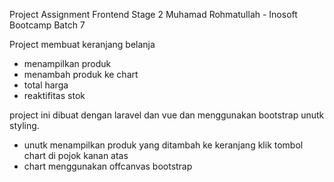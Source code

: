 Project Assignment Frontend Stage 2 Muhamad Rohmatullah - Inosoft Bootcamp Batch 7 

Project membuat keranjang belanja
- menampilkan produk
- menambah produk ke chart
- total harga
- reaktifitas stok

project ini dibuat dengan laravel dan vue dan menggunakan bootstrap unutk styling.
- unutk menampilkan produk yang ditambah ke keranjang klik tombol chart di pojok kanan atas
- chart menggunakan offcanvas bootstrap
